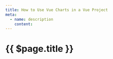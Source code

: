 ```yaml
---
title: How to Use Vue Charts in a Vue Project
meta:
  - name: description
    content: 
---
```


# {{ $page.title }}
